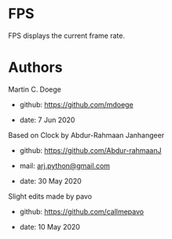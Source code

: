 # FPS
FPS displays the current frame rate.

# Authors

Martin C. Doege

+ github: https://github.com/mdoege

+ date: 7 Jun 2020

Based on Clock by Abdur-Rahmaan Janhangeer

+ github: https://github.com/Abdur-rahmaanJ

+ mail: arj.python@gmail.com

+ date: 30 May 2020

Slight edits made by pavo

+ github: https://github.com/callmepavo

+ date: 10 May 2020
